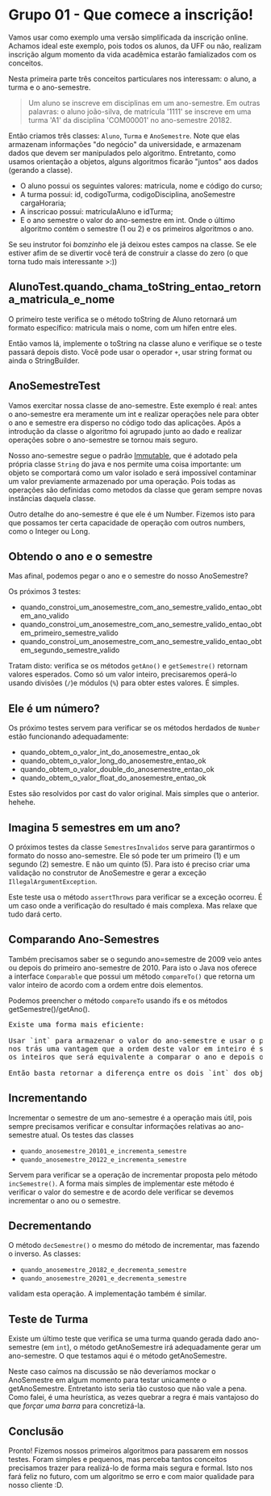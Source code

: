 # Grupo 01 - Que comece a inscrição!

Vamos usar como exemplo uma versão simplificada da inscrição online. Achamos ideal este exemplo,
pois todos os alunos, da UFF ou não, realizam inscrição algum momento da vida acadêmica 
estarão famializados com os conceitos.
  
Nesta primeira parte três conceitos particulares nos interessam: o aluno, a turma e o ano-semestre.

> Um aluno se inscreve em disciplinas em um ano-semestre. Em outras palavras: o aluno joão-silva, de matrícula '1111' se inscreve
em uma turma 'A1' da disciplina 'COM00001' no ano-semestre 20182.

Então criamos três classes: `Aluno`, `Turma` e `AnoSemestre`. Note que elas armazenam informações "do negócio" da universidade,
e armazenam dados que devem ser manipulados pelo algoritmo. Entretanto, como usamos orientação a objetos,
alguns algoritmos ficarão "juntos" aos dados (gerando a classe). 

* O aluno possui os seguintes valores: matricula, nome e código do curso;
* A turma possui: id, codigoTurma, codigoDisciplina, anoSemestre cargaHoraria;
* A inscricao possui: matriculaAluno e idTurma;
* E o ano semestre o valor do ano-semestre em int. Onde o último algoritmo contém o semestre (1 ou 2) 
e os primeiros algoritmos o ano.

Se seu instrutor foi _bomzinho_ ele já deixou estes campos na classe. Se ele estiver afim de se divertir você terá de 
construir a classe do zero (o que torna tudo mais interessante >:))

## AlunoTest.quando_chama_toString_entao_retorna_matricula_e_nome

O primeiro teste verifica se o método toString de Aluno retornará um formato específico: matricula mais o nome, com um hífen entre eles.

Então vamos lá, implemente o toString na classe aluno e verifique se o teste passará depois disto. Você pode usar o operador `+`, usar string format
ou ainda o StringBuilder. 

## AnoSemestreTest

Vamos exercitar nossa classe de ano-semestre. Este exemplo é real: antes o ano-semestre era meramente um int e 
realizar operações nele para obter o ano e semestre era disperso no código todo das aplicações. Após a introdução da classe
o algoritmo foi agrupado junto ao dado e realizar operações sobre o ano-semestre se tornou mais seguro.

Nosso ano-semestre segue o padrão [Immutable](https://docs.oracle.com/javase/tutorial/essential/concurrency/imstrat.html), 
que é adotado pela própria classe `String` do java e nos permite uma coisa importante: um objeto se comportará como um valor isolado 
e será impossível contaminar um valor previamente armazenado por uma operação. Pois todas as operações são definidas como metodos
da classe que geram sempre novas instâncias daquela classe.

Outro detalhe do ano-semestre é que ele é um Number. Fizemos isto para que possamos ter certa capacidade de operação com outros
numbers, como o Integer ou Long.


## Obtendo o ano e o semestre
Mas afinal, podemos pegar o ano e o semestre do nosso AnoSemestre?

Os próximos 3 testes:
* quando_constroi_um_anosemestre_com_ano_semestre_valido_entao_obtem_ano_valido
* quando_constroi_um_anosemestre_com_ano_semestre_valido_entao_obtem_primeiro_semestre_valido
* quando_constroi_um_anosemestre_com_ano_semestre_valido_entao_obtem_segundo_semestre_valido

Tratam disto: verifica se os métodos `getAno()` e `getSemestre()` retornam valores esperados. Como
só um valor inteiro, precisaremos operá-lo usando divisões (`/`)e módulos (`%`) para obter estes valores. É simples.

## Ele é um número?
Os próximo testes servem para verificar se os métodos herdados de `Number` estão funcionando adequadamente:

* quando_obtem_o_valor_int_do_anosemestre_entao_ok
* quando_obtem_o_valor_long_do_anosemestre_entao_ok
* quando_obtem_o_valor_double_do_anosemestre_entao_ok
* quando_obtem_o_valor_float_do_anosemestre_entao_ok

Estes são resolvidos por cast do valor original. Mais simples que o anterior. hehehe.

## Imagina 5 semestres em um ano?

O próximos testes da classe `SemestresInvalidos` serve para garantirmos o formato do nosso ano-semestre. Ele só pode ter um primeiro (1) e um segundo (2) 
semestre. E não um quinto (5). Para isto é preciso criar uma validação no construtor de AnoSemestre e gerar a exceção 
`IllegalArgumentException`.

Este teste usa o método `assertThrows` para verificar se a exceção ocorreu. É um caso onde a verificação do resultado é 
mais complexa. Mas relaxe que tudo dará certo.
 
 
## Comparando Ano-Semestres

Também precisamos saber se o segundo ano=semestre de 2009 veio antes ou depois do primeiro ano-semestre de 2010. Para isto
o Java nos oferece a interface `Comparable` que possui um método `compareTo()` que retorna um valor inteiro de acordo com a ordem
entre dois elementos.

Podemos preencher o método `compareTo` usando ifs e os métodos getSemestre()/getAno().

<pre>
Existe uma forma mais eficiente:

Usar `int` para armazenar o valor do ano-semestre e usar o padrão ano-semestre (ano=2010, semestre = 2, ano-semestre=20102)
nos trás uma vantagem que a ordem deste valor em inteiro é similar a ordem do próprio ano-semestre. Então basta compararmos
os inteiros que será equivalente a comparar o ano e depois o semestre separadamente.

Então basta retornar a diferença entre os dois `int` dos objetos.
</pre>
   
   
## Incrementando

Incrementar o semestre de um ano-semestre é a operação mais útil, pois sempre precisamos verificar e consultar informações relativas ao
ano-semestre atual. 
Os testes das classes
 
 * `quando_anosemestre_20101_e_incrementa_semestre` 
 * `quando_anosemestre_20122_e_incrementa_semestre`

Servem para verificar se a operação de incrementar proposta pelo método `incSemestre()`. A forma mais simples de implementar este método é verificar o valor
do semestre e de acordo dele verificar se devemos incrementar o ano ou o semestre. 

## Decrementando

O método `decSemestre()` o mesmo do método de incrementar, mas fazendo o inverso. As classes:

* `quando_anosemestre_20182_e_decrementa_semestre`
* `quando_anosemestre_20201_e_decrementa_semestre`

validam esta operação. A implementação também é similar.

## Teste de Turma

Existe um último teste que verifica se uma turma quando gerada dado ano-semestre (em `int`), o método
getAnoSemestre irá adequadamente gerar um ano-semestre. O que testamos aqui é o método getAnoSemestre.

Neste caso caímos na discussão se não deveríamos mockar o AnoSemestre em algum momento para testar 
unicamente o getAnoSemestre. Entretanto isto seria tão custoso que não vale a pena. Como falei, é uma
heurística, as vezes quebrar a regra é mais vantajoso do que *forçar uma barra*  para concretizá-la.

 
## Conclusão

Pronto! Fizemos nossos primeiros algoritmos para passarem em nossos testes. Foram simples e pequenos, mas perceba
tantos conceitos precisamos trazer para realizá-lo de forma mais segura e formal. Isto nos fará feliz no futuro, com 
um algoritmo se erro e com maior qualidade para nosso cliente :D.